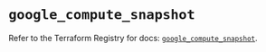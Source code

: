 # `google_compute_snapshot`

Refer to the Terraform Registry for docs: [`google_compute_snapshot`](https://registry.terraform.io/providers/hashicorp/google-beta/5.27.0/docs/resources/google_compute_snapshot).
